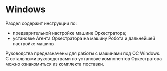 # Windows
Раздел содержит инструкции по:
- предварительной настройке машине Оркестратора;
- установке Агента Оркестратора на машину Робота и дальнейшей настройке машины.

Руководства предназначены для работы с машинами под ОС Windows. С остальными руководствами по установке компонентов Оркестратора можно ознакомиться из комплекта поставки.
